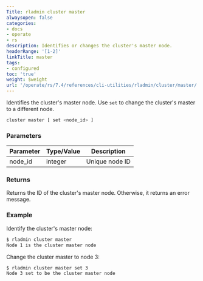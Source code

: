```yaml
---
Title: rladmin cluster master
alwaysopen: false
categories:
- docs
- operate
- rs
description: Identifies or changes the cluster's master node.
headerRange: '[1-2]'
linkTitle: master
tags:
- configured
toc: 'true'
weight: $weight
url: '/operate/rs/7.4/references/cli-utilities/rladmin/cluster/master/'
---
```


Identifies the cluster's master node. Use `set` to change the cluster's master to a different node.

```sh
cluster master [ set <node_id> ]
```

### Parameters

| Parameter | Type/Value | Description |
|-----------|------------|-------------|
| node_id | integer | Unique node ID |

### Returns

Returns the ID of the cluster's master node. Otherwise, it returns an error message.

### Example

Identify the cluster's master node:

```sh
$ rladmin cluster master
Node 1 is the cluster master node
```

Change the cluster master to node 3:

```sh
$ rladmin cluster master set 3
Node 3 set to be the cluster master node
```
